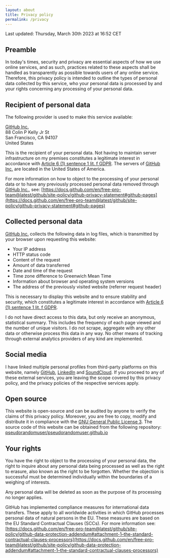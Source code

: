```yaml
---
layout: about
title: Privacy policy
permalink: /privacy
---
```


Last updated: Thursday, March 30th 2023 at 16:52 CET

## Preamble

In today's times, security and privacy are essential aspects of how we use online services, and as such, practices related to these aspects shall be handled as transparently as possible towards users of any online service. Therefore, this privacy policy is intended to outline the types of personal data collected by this service, who your personal data is processed by and your rights concerning any processing of your personal data.

## Recipient of personal data

The following provider is used to make this service available:

[GitHub Inc.](https://github.com/)\
88 Colin P Kelly Jr St\
San Francisco, CA 94107\
United States

This is the recipient of your personal data. Not having to maintain server infrastructure on my premises constitutes a legitimate interest in accordance with [Article 6 (1) sentence 1 lit. f GDPR](https://gdpr-info.eu/art-6-gdpr/). The servers of [GitHub Inc.](https://github.com/) are located in the United States of America.

For more information on how to object to the processing of your personal data or to have any previously processed personal data removed through [GitHub Inc.](https://github.com/), see: [https://docs.github.com/en/free-pro-team@latest/github/site-policy/github-privacy-statement#github-pages](https://docs.github.com/en/free-pro-team@latest/github/site-policy/github-privacy-statement#github-pages)

## Collected personal data

[GitHub Inc.](https://github.com/) collects the following data in log files, which is transmitted by your browser upon requesting this website:

* Your IP address
* HTTP status code
* Content of the request
* Amount of data transferred
* Date and time of the request
* Time zone difference to Greenwich Mean Time
* Information about browser and operating system versions
* The address of the previously visited website (referrer request header)

This is necessary to display this website and to ensure stability and security, which constitutes a legitimate interest in accordance with [Article 6 (1) sentence 1 lit. f GDPR](https://gdpr-info.eu/art-6-gdpr/).

I do not have direct access to this data, but only receive an anonymous, statistical summary. This includes the frequency of each page viewed and the number of unique visitors. I do not scrape, aggregate with any other data or otherwise process this data in any way. No other means of tracking through external analytics providers of any kind are implemented.

## Social media

I have linked multiple personal profiles from third-party platforms on this website, namely [GitHub](https://github.com), [LinkedIn](https://www.linkedin.com/) and [SoundCloud](https://soundcloud.com). If you proceed to any of these external services, you are leaving the scope covered by this privacy policy, and the privacy policies of the respective services apply.

## Open source

This website is open-source and can be audited by anyone to verify the claims of this privacy policy. Moreover, you are free to copy, modify and distribute it in compliance with the [GNU General Public License 3](https://www.gnu.org/licenses/gpl-3.0.html). The source code of this website can be obtained from the following repository: [pseudorandomuser/pseudorandomuser.github.io](https://github.com/pseudorandomuser/pseudorandomuser.github.io)

## Your rights

You have the right to object to the processing of your personal data, the right to inquire about any personal data being processed as well as the right to erasure, also known as the right to be forgotten. Whether the objection is successful must be determined individually within the boundaries of a weighing of interests.

Any personal data will be deleted as soon as the purpose of its processing no longer applies.

GitHub has implemented compliance measures for international data transfers. These apply to all worldwide activities in which GitHub processes personal data of natural persons in the EU. These measures are based on the EU Standard Contractual Clauses (SCCs). For more information see: [https://docs.github.com/en/free-pro-team@latest/github/site-policy/github-data-protection-addendum#attachment-1–the-standard-contractual-clauses-processors](https://docs.github.com/en/free-pro-team@latest/github/site-policy/github-data-protection-addendum#attachment-1–the-standard-contractual-clauses-processors)
